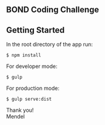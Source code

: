 ## BOND Coding Challenge 

## Getting Started

In the root directory of the app run:

```
$ npm install
```

For developer mode:

```
$ gulp
```

For production mode:

```
$ gulp serve:dist
```
Thank you!  
Mendel

 